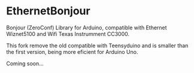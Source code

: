 EthernetBonjour
===============

Bonjour (ZeroConf) Library for Arduino, compatible with Ethernet Wiznet5100 and Wifi Texas Instrumment CC3000.

This fork remove the old compatible with Teensyduino and is smaller than the first version, being more eficient for Arduino Uno.

Coming soon...
